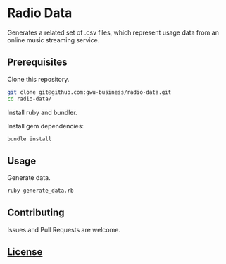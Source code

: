 # Radio Data

Generates a related set of .csv files,
 which represent usage data from an online music streaming service.

## Prerequisites

Clone this repository.

```` sh
git clone git@github.com:gwu-business/radio-data.git
cd radio-data/
````

Install ruby and bundler.

Install gem dependencies:

```` sh
bundle install
````

## Usage

Generate data.

```` sh
ruby generate_data.rb
````

## Contributing

Issues and Pull Requests are welcome.

## [License](LICENSE)
